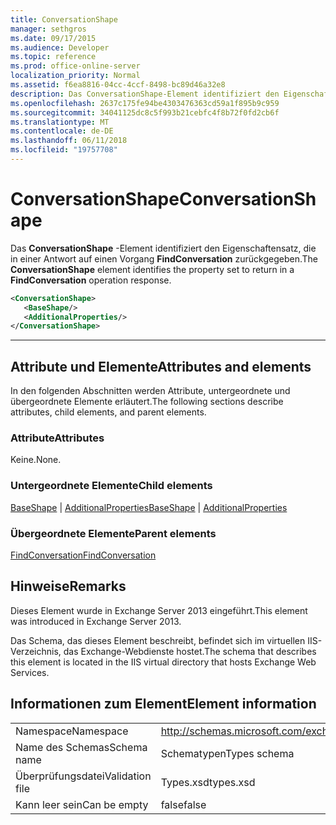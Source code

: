 ```yaml
---
title: ConversationShape
manager: sethgros
ms.date: 09/17/2015
ms.audience: Developer
ms.topic: reference
ms.prod: office-online-server
localization_priority: Normal
ms.assetid: f6ea8816-04cc-4ccf-8498-bc89d46a32e8
description: Das ConversationShape-Element identifiziert den Eigenschaftensatz, die in einer Antwort auf einen Vorgang FindConversation zurückgegeben.
ms.openlocfilehash: 2637c175fe94be4303476363cd59a1f895b9c959
ms.sourcegitcommit: 34041125dc8c5f993b21cebfc4f8b72f0fd2cb6f
ms.translationtype: MT
ms.contentlocale: de-DE
ms.lasthandoff: 06/11/2018
ms.locfileid: "19757708"
---
```

# <a name="conversationshape"></a><span data-ttu-id="ec1d8-103">ConversationShape</span><span class="sxs-lookup"><span data-stu-id="ec1d8-103">ConversationShape</span></span>

<span data-ttu-id="ec1d8-104">Das **ConversationShape** -Element identifiziert den Eigenschaftensatz, die in einer Antwort auf einen Vorgang **FindConversation** zurückgegeben.</span><span class="sxs-lookup"><span data-stu-id="ec1d8-104">The **ConversationShape** element identifies the property set to return in a **FindConversation** operation response.</span></span> 
  
```XML
<ConversationShape>
   <BaseShape/>
   <AdditionalProperties/>
</ConversationShape>
```

 ****
## <a name="attributes-and-elements"></a><span data-ttu-id="ec1d8-105">Attribute und Elemente</span><span class="sxs-lookup"><span data-stu-id="ec1d8-105">Attributes and elements</span></span>

<span data-ttu-id="ec1d8-106">In den folgenden Abschnitten werden Attribute, untergeordnete und übergeordnete Elemente erläutert.</span><span class="sxs-lookup"><span data-stu-id="ec1d8-106">The following sections describe attributes, child elements, and parent elements.</span></span>
  
### <a name="attributes"></a><span data-ttu-id="ec1d8-107">Attribute</span><span class="sxs-lookup"><span data-stu-id="ec1d8-107">Attributes</span></span>

<span data-ttu-id="ec1d8-108">Keine.</span><span class="sxs-lookup"><span data-stu-id="ec1d8-108">None.</span></span>
  
### <a name="child-elements"></a><span data-ttu-id="ec1d8-109">Untergeordnete Elemente</span><span class="sxs-lookup"><span data-stu-id="ec1d8-109">Child elements</span></span>

<span data-ttu-id="ec1d8-110">[BaseShape](baseshape.md) | [AdditionalProperties](additionalproperties.md)</span><span class="sxs-lookup"><span data-stu-id="ec1d8-110">[BaseShape](baseshape.md) | [AdditionalProperties](additionalproperties.md)</span></span>
  
### <a name="parent-elements"></a><span data-ttu-id="ec1d8-111">Übergeordnete Elemente</span><span class="sxs-lookup"><span data-stu-id="ec1d8-111">Parent elements</span></span>

[<span data-ttu-id="ec1d8-112">FindConversation</span><span class="sxs-lookup"><span data-stu-id="ec1d8-112">FindConversation</span></span>](findconversation.md)
  
## <a name="remarks"></a><span data-ttu-id="ec1d8-113">Hinweise</span><span class="sxs-lookup"><span data-stu-id="ec1d8-113">Remarks</span></span>

<span data-ttu-id="ec1d8-114">Dieses Element wurde in Exchange Server 2013 eingeführt.</span><span class="sxs-lookup"><span data-stu-id="ec1d8-114">This element was introduced in Exchange Server 2013.</span></span>
  
<span data-ttu-id="ec1d8-115">Das Schema, das dieses Element beschreibt, befindet sich im virtuellen IIS-Verzeichnis, das Exchange-Webdienste hostet.</span><span class="sxs-lookup"><span data-stu-id="ec1d8-115">The schema that describes this element is located in the IIS virtual directory that hosts Exchange Web Services.</span></span>
  
## <a name="element-information"></a><span data-ttu-id="ec1d8-116">Informationen zum Element</span><span class="sxs-lookup"><span data-stu-id="ec1d8-116">Element information</span></span>

|||
|:-----|:-----|
|<span data-ttu-id="ec1d8-117">Namespace</span><span class="sxs-lookup"><span data-stu-id="ec1d8-117">Namespace</span></span>  <br/> |http://schemas.microsoft.com/exchange/services/2006/types  <br/> |
|<span data-ttu-id="ec1d8-118">Name des Schemas</span><span class="sxs-lookup"><span data-stu-id="ec1d8-118">Schema name</span></span>  <br/> |<span data-ttu-id="ec1d8-119">Schematypen</span><span class="sxs-lookup"><span data-stu-id="ec1d8-119">Types schema</span></span>  <br/> |
|<span data-ttu-id="ec1d8-120">Überprüfungsdatei</span><span class="sxs-lookup"><span data-stu-id="ec1d8-120">Validation file</span></span>  <br/> |<span data-ttu-id="ec1d8-121">Types.xsd</span><span class="sxs-lookup"><span data-stu-id="ec1d8-121">types.xsd</span></span>  <br/> |
|<span data-ttu-id="ec1d8-122">Kann leer sein</span><span class="sxs-lookup"><span data-stu-id="ec1d8-122">Can be empty</span></span>  <br/> |<span data-ttu-id="ec1d8-123">false</span><span class="sxs-lookup"><span data-stu-id="ec1d8-123">false</span></span>  <br/> |
   

